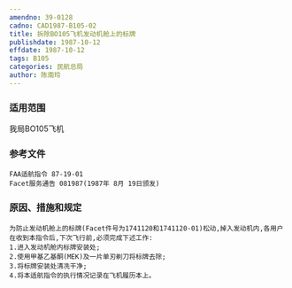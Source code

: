 ```yaml
---
amendno: 39-0128
cadno: CAD1987-B105-02
title: 拆除BO105飞机发动机舱上的标牌
publishdate: 1987-10-12
effdate: 1987-10-12
tags: B105
categories: 民航总局
author: 陈南玲
---
```


### 适用范围 
我局BO105飞机

### 参考文件
    FAA适航指令 87-19-01 
    Facet服务通告 081987(1987年 8月 19日颁发) 

### 原因、措施和规定 
    为防止发动机舱上的标牌(Facet件号为1741120和1741120-01)松动,掉入发动机内,各用户在收到本指令后,下次飞行前,必须完成下述工作: 
    1.进入发动机舱内标牌安装处; 
    2.使用甲基乙基酮(MEK)及一片单刃剃刀将标牌去除; 
    3.将标牌安装处清冼干净; 
    4.将本适航指令的执行情况记录在飞机履历本上。

